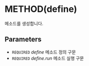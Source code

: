 # METHOD(define)
메소드를 생성합니다.

## Parameters
* `REQUIRED` *define* 메소드 정의 구문
* `REQUIRED` *define.run* 메소드 실행 구문
